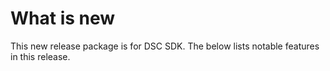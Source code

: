# What is new

This new release package is for DSC SDK. The below lists notable features in this release.

